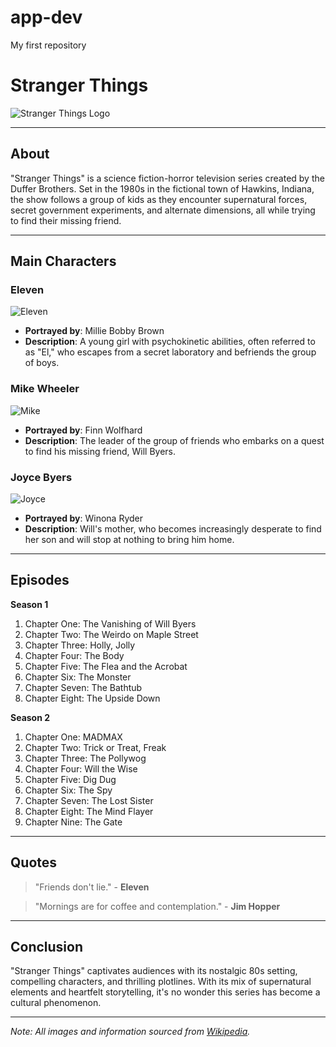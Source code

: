 # app-dev
My first repository
# Stranger Things

![Stranger Things Logo](https://upload.wikimedia.org/wikipedia/en/6/6d/Stranger_Things.png)

---

## About

"Stranger Things" is a science fiction-horror television series created by the Duffer Brothers. Set in the 1980s in the fictional town of Hawkins, Indiana, the show follows a group of kids as they encounter supernatural forces, secret government experiments, and alternate dimensions, all while trying to find their missing friend.

---

## Main Characters

### Eleven
![Eleven](https://upload.wikimedia.org/wikipedia/en/c/c6/Millie_Bobby_Brown_as_Eleven.jpg)
- **Portrayed by**: Millie Bobby Brown
- **Description**: A young girl with psychokinetic abilities, often referred to as "El," who escapes from a secret laboratory and befriends the group of boys.

### Mike Wheeler
![Mike](https://upload.wikimedia.org/wikipedia/en/2/22/Finn_Wolfhard_as_Mike_Wheeler.jpg)
- **Portrayed by**: Finn Wolfhard
- **Description**: The leader of the group of friends who embarks on a quest to find his missing friend, Will Byers.

### Joyce Byers
![Joyce](https://upload.wikimedia.org/wikipedia/en/f/f6/Joyce_Byers_official_character_portrait.jpg)
- **Portrayed by**: Winona Ryder
- **Description**: Will's mother, who becomes increasingly desperate to find her son and will stop at nothing to bring him home.

---

## Episodes

**Season 1**
1. Chapter One: The Vanishing of Will Byers
2. Chapter Two: The Weirdo on Maple Street
3. Chapter Three: Holly, Jolly
4. Chapter Four: The Body
5. Chapter Five: The Flea and the Acrobat
6. Chapter Six: The Monster
7. Chapter Seven: The Bathtub
8. Chapter Eight: The Upside Down

**Season 2**
1. Chapter One: MADMAX
2. Chapter Two: Trick or Treat, Freak
3. Chapter Three: The Pollywog
4. Chapter Four: Will the Wise
5. Chapter Five: Dig Dug
6. Chapter Six: The Spy
7. Chapter Seven: The Lost Sister
8. Chapter Eight: The Mind Flayer
9. Chapter Nine: The Gate

---

## Quotes

> "Friends don't lie." - **Eleven**

> "Mornings are for coffee and contemplation." - **Jim Hopper**

---

## Conclusion

"Stranger Things" captivates audiences with its nostalgic 80s setting, compelling characters, and thrilling plotlines. With its mix of supernatural elements and heartfelt storytelling, it's no wonder this series has become a cultural phenomenon.

---

*Note: All images and information sourced from [Wikipedia](https://en.wikipedia.org/wiki/Stranger_Things).*
